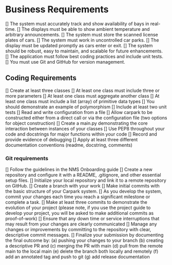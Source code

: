 


# Business Requirements
[]	The system must accurately track and show availability of bays in real-time.
[]	The displays must be able to show ambient temperature and arbitrary announcements.
[]	The system must store the scanned license plates of cars.
[]	The system must work in uncontrolled car parks.
[]	The display must be updated promptly as cars enter or exit.
[]	The system should be robust, easy to maintain, and scalable for future enhancements.
[]	The application must follow best coding practices and include unit tests.
[]	You must use Git and GitHub for version management. 



## Coding Requirements
[]	Create at least three classes
[]	At least one class must include three or more parameters
[]	At least one class must aggregate another class
[]	At least one class must include a list (array) of primitive data types
[]	You should demonstrate an example of polymorphism
[]	Include at least two unit tests
[]	Read and write configuration from a file
[]	Allow carpark to be constructed either from a direct call or via the configuration file (two options for object construction)
[]	Create a main.py demonstrating the core interaction between instances of your classes
[]	Use PEP8 throughout your code and docstrings for major functions within your code
[]	Record and provide evidence of debugging
[]	Apply at least three different documentation conventions (readme, docstring, comments)



### Git requirements
[]	Follow the guidelines in the NMS Onboarding guide
[]	Create a new repository and configure it with a README, .gitignore, and other essential setup files.
[]	Initialize your local repository and link it to a remote repository on GitHub.
[]	Create a branch with your work
[]	Make initial commits with the basic structure of your Carpark system.
[]	As you develop the system, commit your changes each time you reach a significant milestone or complete a task.
[]	Make at least three commits to demonstrate the evolution of your project (please note, if you use the project guide to develop your project, you will be asked to make additional commits as proof-of-work)
[]	Ensure that any down time or service interruptions that may result from your changes are clearly communicated
[]	Manage any changes or improvements by committing to the repository with clear, descriptive commit messages.
[]	Finalize your submission by documenting the final outcome by: 
	(a) pushing your changes to your branch 
	(b) creating a descriptive PR and 
	(c) merging the PR with main
	(d) pull from the remote main to the local main
	(e) delete the branch both locally and remotely
	(f) add an annotated tag and push to git
	(g) add release documentation

